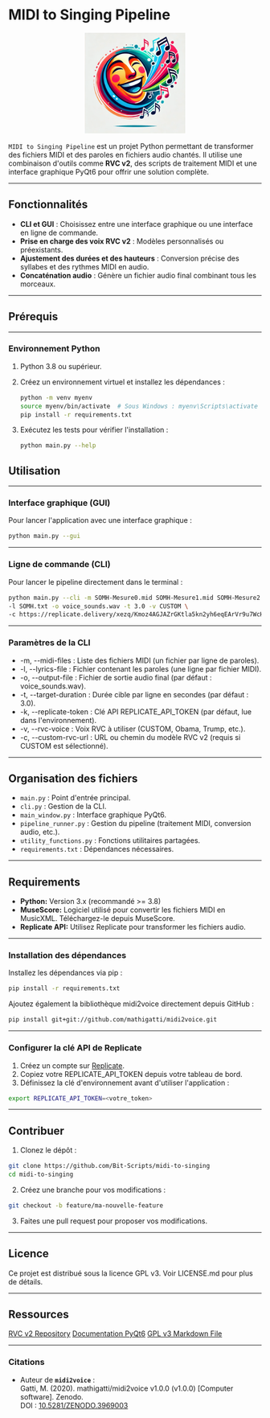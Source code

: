 # MIDI to Singing Pipeline

<div align="center">
  <img src="Logo.webp" alt="Project Logo" width="200">
</div>

`MIDI to Singing Pipeline` est un projet Python permettant de transformer des fichiers MIDI et des paroles en fichiers audio chantés. Il utilise une combinaison d'outils comme **RVC v2**, des scripts de traitement MIDI et une interface graphique PyQt6 pour offrir une solution complète.

---

## Fonctionnalités

- **CLI et GUI** : Choisissez entre une interface graphique ou une interface en ligne de commande.
- **Prise en charge des voix RVC v2** : Modèles personnalisés ou préexistants.
- **Ajustement des durées et des hauteurs** : Conversion précise des syllabes et des rythmes MIDI en audio.
- **Concaténation audio** : Génère un fichier audio final combinant tous les morceaux.

---

## Prérequis

---

### Environnement Python

1. Python 3.8 ou supérieur.
2. Créez un environnement virtuel et installez les dépendances :

   ```bash
   python -m venv myenv
   source myenv/bin/activate  # Sous Windows : myenv\Scripts\activate
   pip install -r requirements.txt
   ```

3. Exécutez les tests pour vérifier l'installation :

   ```bash
   python main.py --help
   ```
## Utilisation

---

### Interface graphique (GUI)
Pour lancer l'application avec une interface graphique :

   ```bash
   python main.py --gui
   ```

---

### Ligne de commande (CLI)
Pour lancer le pipeline directement dans le terminal :

```bash
python main.py --cli -m SOMH-Mesure0.mid SOMH-Mesure1.mid SOMH-Mesure2.mid SOMH-Mesure3.mid \
-l SOMH.txt -o voice_sounds.wav -t 3.0 -v CUSTOM \
-c https://replicate.delivery/xezq/Kmoz4AGJAZrGKtla5kn2yh6eqEArVr9u7WcHHiqykO1VG9eTA/PaulWOISARDTheBG.zip
```

---

### Paramètres de la CLI
- -m, --midi-files : Liste des fichiers MIDI (un fichier par ligne de paroles).
- -l, --lyrics-file : Fichier contenant les paroles (une ligne par fichier MIDI).
- -o, --output-file : Fichier de sortie audio final (par défaut : voice_sounds.wav).
- -t, --target-duration : Durée cible par ligne en secondes (par défaut : 3.0).
- -k, --replicate-token : Clé API REPLICATE_API_TOKEN (par défaut, lue dans l'environnement).
- -v, --rvc-voice : Voix RVC à utiliser (CUSTOM, Obama, Trump, etc.).
- -c, --custom-rvc-url : URL ou chemin du modèle RVC v2 (requis si CUSTOM est sélectionné).

---

## Organisation des fichiers
- `main.py` : Point d'entrée principal.
- `cli.py` : Gestion de la CLI.
- `main_window.py` : Interface graphique PyQt6.
- `pipeline_runner.py` : Gestion du pipeline (traitement MIDI, conversion audio, etc.).
- `utility_functions.py` : Fonctions utilitaires partagées.
- `requirements.txt` : Dépendances nécessaires.

---

## Requirements

- **Python:** Version 3.x (recommandé >= 3.8)
- **MuseScore:** Logiciel utilisé pour convertir les fichiers MIDI en MusicXML. Téléchargez-le depuis MuseScore.
- **Replicate API:** Utilisez Replicate pour transformer les fichiers audio.

---

### Installation des dépendances

Installez les dépendances via pip :

```bash
pip install -r requirements.txt
```

Ajoutez également la bibliothèque midi2voice directement depuis GitHub :

```bash
pip install git+git://github.com/mathigatti/midi2voice.git
```

---

### Configurer la clé API de Replicate

1. Créez un compte sur [Replicate](https://replicate.com/).
2. Copiez votre REPLICATE_API_TOKEN depuis votre tableau de bord.
3. Définissez la clé d'environnement avant d'utiliser l'application :

```bash
export REPLICATE_API_TOKEN=<votre_token>
```

---

## Contribuer

1. Clonez le dépôt :
```bash
git clone https://github.com/Bit-Scripts/midi-to-singing
cd midi-to-singing
```

2. Créez une branche pour vos modifications :
```bash
git checkout -b feature/ma-nouvelle-feature
```

3. Faites une pull request pour proposer vos modifications.

---

## Licence
Ce projet est distribué sous la licence GPL v3. Voir LICENSE.md pour plus de détails.

---

## Ressources
[RVC v2 Repository](https://github.com/RVC-repo)
[Documentation PyQt6](https://doc.qt.io/qtforpython-6/)
[GPL v3 Markdown File](./LICENSE.md)

---

### Citations

- Auteur de **`midi2voice`** :  
  Gatti, M. (2020). mathigatti/midi2voice v1.0.0 (v1.0.0) [Computer software]. Zenodo.  
  DOI : [10.5281/ZENODO.3969003](https://doi.org/10.5281/ZENODO.3969003)